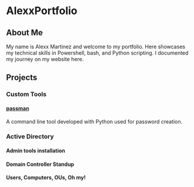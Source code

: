 # AlexxPortfolio


## About Me
My name is Alexx Martinez and welcome to my portfolio. Here showcases my technical skills in Powershell, bash, and Python scripting. I documented my journey on my website here.


## Projects

### Custom Tools
#### <a href=https://github.com/technispex-codes/passman>passman</a>
A command line tool developed with Python used for password creation.

### Active Directory
#### Admin tools installation
#### Domain Controller Standup
#### Users, Computers, OUs, Oh my!

